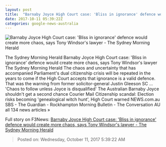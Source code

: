 ```yaml
---
layout: post
title:  "Barnaby Joyce High Court case: 'Bliss in ignorance' defence would create more chaos, says Tony Windsor's lawyer - The Sydney Morning Herald"
date: 2017-10-11 05:39:22Z
categories: google-news-australia
---
```


![Barnaby Joyce High Court case: 'Bliss in ignorance' defence would create more chaos, says Tony Windsor's lawyer - The Sydney Morning Herald](http://www.smh.com.au/content/dam/images/g/y/x/5/n/b/image.related.socialLead.620x349.gyyivg.png/1507700560243.jpg)

The Sydney Morning Herald Barnaby Joyce High Court case: 'Bliss in ignorance' defence would create more chaos, says Tony Windsor's lawyer The Sydney Morning Herald The chaos and uncertainty that has accompanied Parliament's dual citizenship crisis will be repeated in the years to come if the High Court accepts that ignorance is a valid defence. That was the warning from former solicitor-general Justin Gleeson SC ... 'Chaos to follow unless Joyce is disqualified' The Australian Barnaby Joyce shouldn't get a second chance Courier Mail Citizenship scandal: Election risks becoming 'genealogical witch hunt', High Court warned NEWS.com.au SBS - The Guardian - Rockhampton Morning Bulletin - The Conversation AU all 134 news articles »


Full story on F3News: [Barnaby Joyce High Court case: 'Bliss in ignorance' defence would create more chaos, says Tony Windsor's lawyer - The Sydney Morning Herald](http://www.f3nws.com/n/dAAukH)

> Posted on: Wednesday, October 11, 2017 5:39:22 AM
